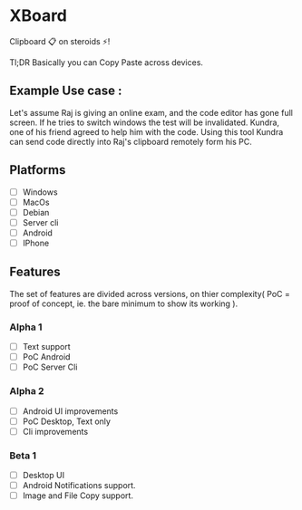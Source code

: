 # XBoard
Clipboard 📋 on steroids ⚡!

Tl;DR
Basically you can Copy Paste across devices.

## Example Use case :
Let's assume Raj is giving an online exam, and the code editor has gone full screen. If he tries to switch windows the test will be invalidated. 
Kundra, one of his friend agreed to help him with the code. Using this tool Kundra can send code directly into Raj's clipboard remotely form his PC.


## Platforms 

- [ ] Windows
- [ ] MacOs
- [ ] Debian 
- [ ] Server cli
- [ ] Android 
- [ ] IPhone 

## Features
The set of features are divided across versions, on thier complexity( PoC = proof of concept, ie. the bare minimum to show its working ).

###  Alpha 1 
- [ ] Text support 
- [ ] PoC Android 
- [ ] PoC Server Cli 
### Alpha 2 
- [ ] Android UI improvements
- [ ] PoC Desktop, Text only 
- [ ] Cli improvements
### Beta 1
- [ ] Desktop UI 
- [ ] Android Notifications support.
- [ ] Image and File Copy support.
